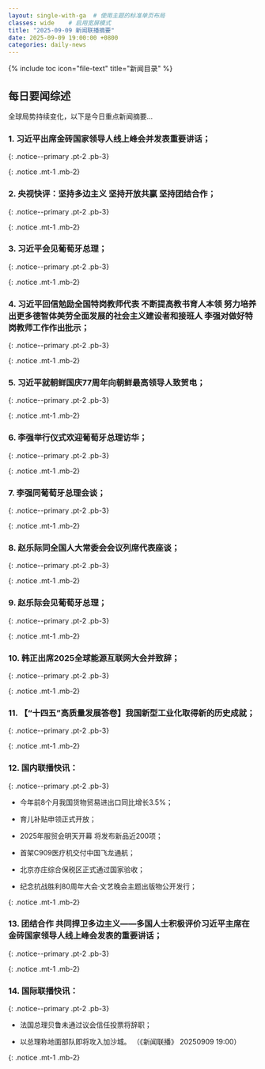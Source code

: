 ```yaml
---
layout: single-with-ga  # 使用主题的标准单页布局
classes: wide    # 启用宽屏模式
title: "2025-09-09 新闻联播摘要"
date: 2025-09-09 19:00:00 +0800
categories: daily-news
---
```


{% include toc icon="file-text" title="新闻目录" %}
   
## 每日要闻综述

全球局势持续变化，以下是今日重点新闻摘要...

### 1. 习近平出席金砖国家领导人线上峰会并发表重要讲话； 

{: .notice--primary .pt-2 .pb-3}

{: .notice .mt-1 .mb-2}

### 2. 央视快评：坚持多边主义 坚持开放共赢 坚持团结合作； 

{: .notice--primary .pt-2 .pb-3}

{: .notice .mt-1 .mb-2}

### 3. 习近平会见葡萄牙总理； 

{: .notice--primary .pt-2 .pb-3}

{: .notice .mt-1 .mb-2}

### 4. 习近平回信勉励全国特岗教师代表 不断提高教书育人本领 努力培养出更多德智体美劳全面发展的社会主义建设者和接班人 李强对做好特岗教师工作作出批示； 

{: .notice--primary .pt-2 .pb-3}

{: .notice .mt-1 .mb-2}

### 5. 习近平就朝鲜国庆77周年向朝鲜最高领导人致贺电； 

{: .notice--primary .pt-2 .pb-3}

{: .notice .mt-1 .mb-2}

### 6. 李强举行仪式欢迎葡萄牙总理访华； 

{: .notice--primary .pt-2 .pb-3}

{: .notice .mt-1 .mb-2}

### 7. 李强同葡萄牙总理会谈； 

{: .notice--primary .pt-2 .pb-3}

{: .notice .mt-1 .mb-2}

### 8. 赵乐际同全国人大常委会会议列席代表座谈； 

{: .notice--primary .pt-2 .pb-3}

{: .notice .mt-1 .mb-2}

### 9. 赵乐际会见葡萄牙总理； 

{: .notice--primary .pt-2 .pb-3}

{: .notice .mt-1 .mb-2}

### 10. 韩正出席2025全球能源互联网大会并致辞； 

{: .notice--primary .pt-2 .pb-3}

{: .notice .mt-1 .mb-2}

### 11. 【“十四五”高质量发展答卷】我国新型工业化取得新的历史成就； 

{: .notice--primary .pt-2 .pb-3}

{: .notice .mt-1 .mb-2}

### 12. 国内联播快讯： 

{: .notice--primary .pt-2 .pb-3}

- 今年前8个月我国货物贸易进出口同比增长3.5%；

- 育儿补贴申领正式开放；

- 2025年服贸会明天开幕 将发布新品近200项；

- 首架C909医疗机交付中国飞龙通航；

- 北京亦庄综合保税区正式通过国家验收；

- 纪念抗战胜利80周年大会·文艺晚会主题出版物公开发行；

{: .notice .mt-1 .mb-2}

### 13. 团结合作 共同捍卫多边主义——多国人士积极评价习近平主席在金砖国家领导人线上峰会发表的重要讲话； 

{: .notice--primary .pt-2 .pb-3}

{: .notice .mt-1 .mb-2}

### 14. 国际联播快讯： 

{: .notice--primary .pt-2 .pb-3}

- 法国总理贝鲁未通过议会信任投票将辞职；

- 以总理称地面部队即将攻入加沙城。 （《新闻联播》 20250909 19:00）

{: .notice .mt-1 .mb-2}